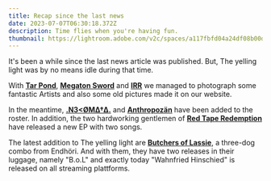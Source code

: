 ```yaml
---
title: Recap since the last news
date: 2023-07-07T06:30:18.372Z
description: Time flies when you're having fun.
thumbnail: https://lightroom.adobe.com/v2c/spaces/a117fbfd04a24df08b00dc7343422215/assets/35b6b83a8e02485581cbfffe96aaba14/revisions/5709389f9dce48eba2d90d84174beb52/renditions/41842da3828d193f968e931f770bf83c
---
```

It's been a while since the last news article was published. But, The yelling light was by no means idle during that time.

With **[Tar Pond](https://www.theyellinglight.ch/photography/tar-pond/)**, **[Megaton Sword](https://www.theyellinglight.ch/photography/megaton-sword/)** and **[IRR](https://www.theyellinglight.ch/photography/irr/)** we managed to photograph some fantastic Artists and also some old pictures made it on our website.

In the meantime, **[.N3<ØMΔ†Δ.](https://www.theyellinglight.ch/artists/n3-%C3%B8m%CE%B4%E2%80%A0%CE%B4/)** and **[Anthropozän](https://www.theyellinglight.ch/artists/anthropoz%C3%A4n/)** have been added to the roster. In addition, the two hardworking gentlemen of **[Red Tape Redemption](https://www.theyellinglight.ch/artists/red-tape-redemption/)** have released a new EP with two songs.

The latest addition to The yelling light are **[Butchers of Lassie](https://www.theyellinglight.ch/artists/butchers-of-lassie/)**, a three-dog combo from Endhöri. And with them, they have two releases in their luggage, namely "B.o.L" and exactly today "Wahnfried Hinschied" is released on all streaming plattforms.